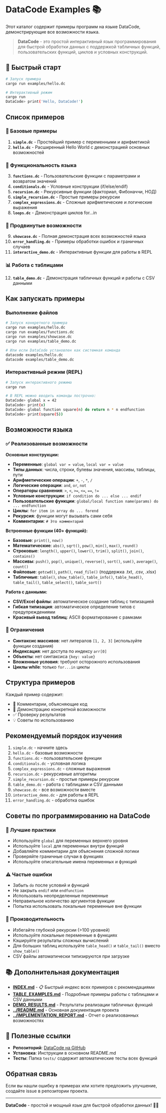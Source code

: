 # DataCode Examples 📚

Этот каталог содержит примеры программ на языке DataCode, демонстрирующие все возможности языка.

> **DataCode** - это простой интерактивный язык программирования для быстрой обработки данных с поддержкой табличных функций, пользовательских функций, циклов и условных конструкций.

## 🚀 Быстрый старт

```bash
# Запуск примера
cargo run examples/hello.dc

# Интерактивный режим
cargo run
DataCode> print('Hello, DataCode!')
```

## Список примеров

### 🚀 Базовые примеры

1. **`simple.dc`** - Простейший пример с переменными и арифметикой
2. **`hello.dc`** - Расширенный Hello World с демонстрацией основных возможностей

### 🔧 Функциональность языка

3. **`functions.dc`** - Пользовательские функции с параметрами и возвратом значений
4. **`conditionals.dc`** - Условные конструкции (if/else/endif)
5. **`recursion.dc`** - Рекурсивные функции (факториал, Фибоначчи, НОД)
6. **`simple_recursion.dc`** - Простые примеры рекурсии
7. **`complex_expressions.dc`** - Сложные арифметические и логические выражения
8. **`loops.dc`** - Демонстрация циклов for...in

### 🎯 Продвинутые возможности

9. **`showcase.dc`** - Полная демонстрация всех возможностей языка
10. **`error_handling.dc`** - Примеры обработки ошибок и граничных случаев
11. **`interactive_demo.dc`** - Интерактивные функции для работы в REPL

### 📊 Работа с таблицами

12. **`table_demo.dc`** - Демонстрация табличных функций и работы с CSV данными

## Как запускать примеры

### Выполнение файлов
```bash
# Запуск конкретного примера
cargo run examples/hello.dc
cargo run examples/functions.dc
cargo run examples/showcase.dc
cargo run examples/table_demo.dc

# Или если DataCode установлен как системная команда
datacode examples/hello.dc
datacode examples/table_demo.dc
```

### Интерактивный режим (REPL)
```bash
# Запуск интерактивного режима
cargo run

# В REPL можно вводить команды построчно:
DataCode> global x = 42
DataCode> print(x)
DataCode> global function square(n) do return n * n endfunction
DataCode> print(square(5))
```

## Возможности языка

### ✅ Реализованные возможности

**Основные конструкции:**
- **Переменные**: `global var = value`, `local var = value`
- **Типы данных**: числа, строки, булевы значения, массивы, таблицы, пути
- **Арифметические операции**: `+`, `-`, `*`, `/`
- **Логические операции**: `and`, `or`, `not`
- **Операторы сравнения**: `>`, `<`, `>=`, `<=`, `==`, `!=`
- **Условные конструкции**: `if condition do ... else ... endif`
- **Пользовательские функции**: `global/local function name(params) do ... endfunction`
- **Циклы**: `for item in array do ... forend`
- **Рекурсия**: функции могут вызывать сами себя
- **Комментарии**: `# Это комментарий`

**Встроенные функции (40+ функций):**
- **Базовые**: `print()`, `now()`
- **Математические**: `abs()`, `sqrt()`, `pow()`, `min()`, `max()`, `round()`
- **Строковые**: `length()`, `upper()`, `lower()`, `trim()`, `split()`, `join()`, `contains()`
- **Массивы**: `push()`, `pop()`, `unique()`, `reverse()`, `sort()`, `sum()`, `average()`, `count()`
- **Файловые**: `getcwd()`, `path()`, `read_file()` (поддержка .txt, .csv, .xlsx)
- **Табличные**: `table()`, `show_table()`, `table_info()`, `table_head()`, `table_tail()`, `table_select()`, `table_sort()`

**Работа с данными:**
- **CSV/Excel файлы**: автоматическое создание таблиц с типизацией
- **Гибкая типизация**: автоматическое определение типов с предупреждениями
- **Красивый вывод таблиц**: ASCII форматирование с рамками

### 🔄 Ограничения

- **Синтаксис массивов**: нет литералов `[1, 2, 3]` (используйте функции создания)
- **Индексация**: нет доступа по индексу `arr[0]`
- **Объекты**: нет синтаксиса `{key: value}`
- **Вложенные условия**: требуют осторожного использования
- **Циклы while**: только `for...in` циклы

## Структура примеров

Каждый пример содержит:
- 📝 Комментарии, объясняющие код
- 🎯 Демонстрацию конкретной возможности
- ✅ Проверку результатов
- 💡 Советы по использованию

## Рекомендуемый порядок изучения

1. `simple.dc` - начните здесь
2. `hello.dc` - базовые возможности
3. `functions.dc` - пользовательские функции
4. `conditionals.dc` - условная логика
5. `complex_expressions.dc` - сложные выражения
6. `recursion.dc` - рекурсивные алгоритмы
7. `simple_recursion.dc` - простые примеры рекурсии
8. `table_demo.dc` - работа с таблицами и CSV данными
9. `showcase.dc` - все возможности вместе
10. `interactive_demo.dc` - для работы в REPL
11. `error_handling.dc` - обработка ошибок

## Советы по программированию на DataCode

### 🎯 Лучшие практики

- Используйте `global` для переменных верхнего уровня
- Используйте `local` для переменных внутри функций
- Добавляйте комментарии для объяснения сложной логики
- Проверяйте граничные случаи в функциях
- Используйте описательные имена переменных и функций

### ⚠️ Частые ошибки

- Забыть `do` после условий и функций
- Не закрыть `endif` или `endfunction`
- Использовать неопределенные переменные
- Неправильное количество аргументов функции
- Попытка использовать локальные переменные вне функции

### 🚀 Производительность

- Избегайте глубокой рекурсии (>100 уровней)
- Используйте локальные переменные в функциях
- Кэшируйте результаты сложных вычислений
- Для больших таблиц используйте `table_head()` и `table_tail()` вместо `show_table()`
- CSV файлы автоматически типизируются при загрузке

## 📚 Дополнительная документация

- **[INDEX.md](INDEX.md)** - 📋 Быстрый индекс всех примеров с рекомендациями
- **[TABLE_EXAMPLES.md](TABLE_EXAMPLES.md)** - Подробные примеры работы с таблицами и CSV данными
- **[DEMO_RESULTS.md](DEMO_RESULTS.md)** - Результаты реализации табличных функций
- **[../README.md](../README.md)** - Основная документация проекта
- **[../IMPLEMENTATION_REPORT.md](../IMPLEMENTATION_REPORT.md)** - Отчет о реализованных возможностях

## 🔗 Полезные ссылки

- **Репозиторий**: [DataCode на GitHub](https://github.com/igornet0/DataCode)
- **Установка**: Инструкции в основном README.md
- **Тесты**: Папка `tests/` содержит автоматические тесты всех функций

## Обратная связь

Если вы нашли ошибку в примерах или хотите предложить улучшение, создайте issue в репозитории проекта.

---

**DataCode** - простой и мощный язык для быстрой обработки данных! 🧠✨
